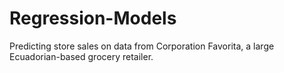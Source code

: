 # Regression-Models
Predicting store sales on data from Corporation Favorita, a large Ecuadorian-based grocery retailer.
